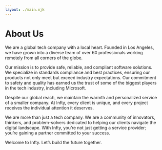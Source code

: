 ```yaml
---
layout: ./main.njk
---
```


# About Us

We are a global tech company with a local heart. Founded in Los Angeles, we have
grown into a diverse team of over 60 professionals working remotely from all
corners of the globe.

Our mission is to provide safe, reliable, and compliant software solutions. We
specialize in standards compliance and best practices, ensuring our products not
only meet but exceed industry expectations. Our commitment to safety and quality
has earned us the trust of some of the biggest players in the tech industry,
including Microsoft.

Despite our global reach, we maintain the warmth and personalized service of a
smaller company. At Infty, every client is unique, and every project receives
the individual attention it deserves.

We are more than just a tech company. We are a community of innovators,
thinkers, and problem-solvers dedicated to helping our clients navigate the
digital landscape. With Infty, you’re not just getting a service provider;
you’re gaining a partner committed to your success.

Welcome to Infty. Let’s build the future together.
